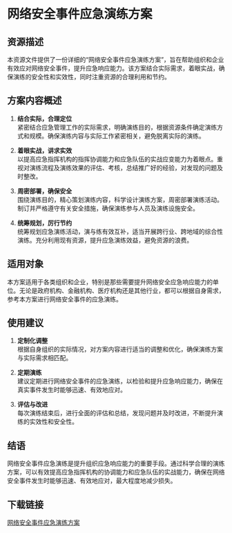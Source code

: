 # 网络安全事件应急演练方案

## 资源描述

本资源文件提供了一份详细的“网络安全事件应急演练方案”，旨在帮助组织和企业有效应对网络安全事件，提升应急响应能力。该方案结合实际需求，着眼实战，确保演练的安全性和实效性，同时注重资源的合理利用和节约。

## 方案内容概述

1. **结合实际，合理定位**  
   紧密结合应急管理工作的实际需求，明确演练目的，根据资源条件确定演练方式和规模。确保演练内容与实际工作紧密相关，避免脱离实际的演练。

2. **着眼实战，讲求实效**  
   以提高应急指挥机构的指挥协调能力和应急队伍的实战应变能力为着眼点。重视对演练流程及演练效果的评估、考核，总结推广好的经验，对发现的问题及时整改。

3. **周密部署，确保安全**  
   围绕演练目的，精心策划演练内容，科学设计演练方案，周密部署演练活动。制订并严格遵守有关安全措施，确保演练参与人员及演练设施安全。

4. **统筹规划，厉行节约**  
   统筹规划应急演练活动，演与练有效互补，适当开展跨行业、跨地域的综合性演练。充分利用现有资源，提升应急演练效益，避免资源的浪费。

## 适用对象

本方案适用于各类组织和企业，特别是那些需要提升网络安全应急响应能力的单位。无论是政府机构、金融机构、医疗机构还是其他行业，都可以根据自身需求，参考本方案进行网络安全事件的应急演练。

## 使用建议

1. **定制化调整**  
   根据自身组织的实际情况，对方案内容进行适当的调整和优化，确保演练方案与实际需求相匹配。

2. **定期演练**  
   建议定期进行网络安全事件的应急演练，以检验和提升应急响应能力，确保在真实事件发生时能够迅速、有效地应对。

3. **评估与改进**  
   每次演练结束后，进行全面的评估和总结，发现问题并及时改进，不断提升演练的实效性和安全性。

## 结语

网络安全事件应急演练是提升组织应急响应能力的重要手段。通过科学合理的演练方案，可以有效提高应急指挥机构的协调能力和应急队伍的实战能力，确保在网络安全事件发生时能够迅速、有效地应对，最大程度地减少损失。

## 下载链接

[网络安全事件应急演练方案](https://pan.quark.cn/s/1a58e70fa636)